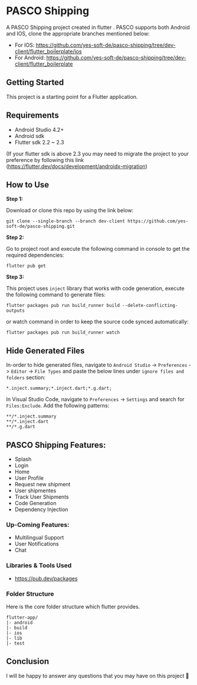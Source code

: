 # PASCO Shipping

A PASCO Shipping project created in flutter . PASCO supports both Android and IOS, clone the appropriate branches mentioned below:

* For IOS: https://github.com/yes-soft-de/pasco-shipping/tree/dev-client/flutter_boilerplate/ios
* For Android: https://github.com/yes-soft-de/pasco-shipping/tree/dev-client/flutter_boilerplate

## Getting Started

This project is a starting point for a Flutter application.

## Requirements

* Android Studio 4.2+ 
* Android sdk
* Flutter sdk 2.2 ~ 2.3

(If your flutter sdk is above 2.3 you may need to migrate the project to your preference by following this link (https://flutter.dev/docs/development/androidx-migration)

## How to Use 

**Step 1:**

Download or clone this repo by using the link below:

```
git clone --single-branch --branch dev-client https://github.com/yes-soft-de/pasco-shipping.git
```

**Step 2:**

Go to project root and execute the following command in console to get the required dependencies: 

```
flutter pub get 
```

**Step 3:**

This project uses `inject` library that works with code generation, execute the following command to generate files:

```
flutter packages pub run build_runner build --delete-conflicting-outputs
```

or watch command in order to keep the source code synced automatically:

```
flutter packages pub run build_runner watch
```

## Hide Generated Files

In-order to hide generated files, navigate to `Android Studio` -> `Preferences` -> `Editor` -> `File Types` and paste the below lines under `ignore files and folders` section:

```
*.inject.summary;*.inject.dart;*.g.dart;
```

In Visual Studio Code, navigate to `Preferences` -> `Settings` and search for `Files:Exclude`. Add the following patterns:
```
**/*.inject.summary
**/*.inject.dart
**/*.g.dart
```

## PASCO Shipping Features:

* Splash
* Login
* Home
* User Profile
* Request new shipment
* User shipmentes
* Track User Shipments
* Code Generation
* Dependency Injection


### Up-Coming Features:

* Multilingual Support
* User Notifications
* Chat

### Libraries & Tools Used

* https://pub.dev/packages


### Folder Structure
Here is the core folder structure which flutter provides.

```
flutter-app/
|- android
|- build
|- ios
|- lib
|- test
```

## Conclusion

I will be happy to answer any questions that you may have on this project 🙂

